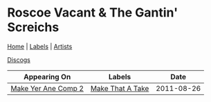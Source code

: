 # Roscoe Vacant & The Gantin' Screichs

[Home](../index.md) | [Labels](../labels.md) | [Artists](../artists.md)

[Discogs](https://www.discogs.com/artist/5941484-Roscoe-Vacant-The-Gantin-Screichs)

| Appearing On | Labels | Date |
|---|---|---|
[Make Yer Ane Comp 2](../releases/various-make-yer-ane-comp-2.md) | [Make That A Take](../labels/make-that-a-take.md) | 2011-08-26 |